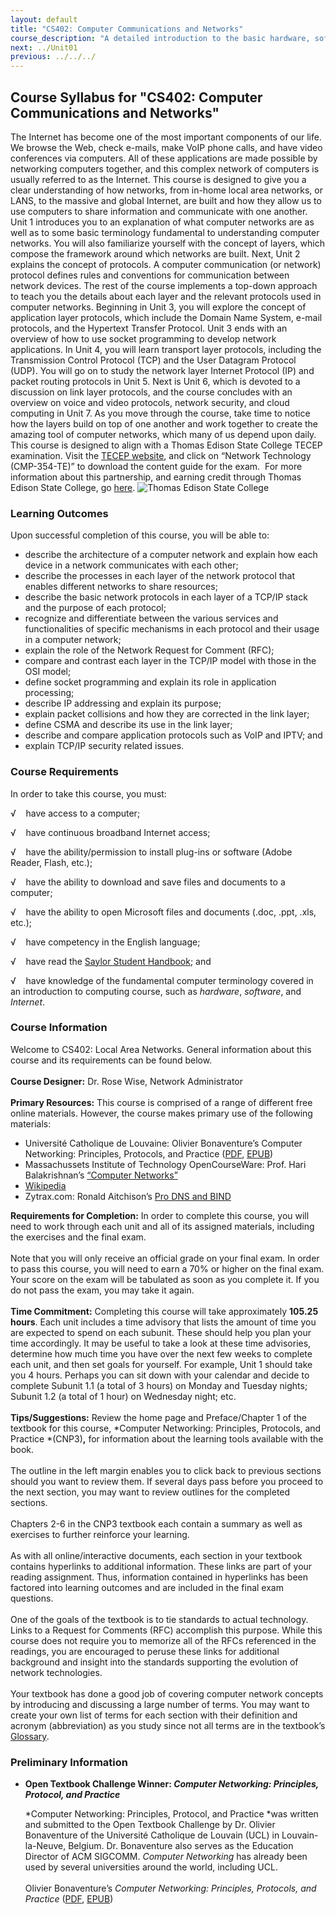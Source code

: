 ```yaml
---
layout: default
title: "CS402: Computer Communications and Networks"
course_description: "A detailed introduction to the basic hardware, software, and architectural components of computer communications in local area networks. Focuses on understanding the basics of computer networks, switching, routing, protocols, and security."
next: ../Unit01
previous: ../../../
---
```

Course Syllabus for "CS402: Computer Communications and Networks"
-----------------------------------------------------------------

The Internet has become one of the most important components of our
life. We browse the Web, check e-mails, make VoIP phone calls, and have
video conferences via computers. All of these applications are made
possible by networking computers together, and this complex network of
computers is usually referred to as the Internet. This course is
designed to give you a clear understanding of how networks, from in-home
local area networks, or LANS, to the massive and global Internet, are
built and how they allow us to use computers to share information and
communicate with one another. Unit 1 introduces you to an explanation of
what computer networks are as well as to some basic terminology
fundamental to understanding computer networks. You will also
familiarize yourself with the concept of layers, which compose the
framework around which networks are built. Next, Unit 2 explains the
concept of protocols. A computer communication (or network) protocol
defines rules and conventions for communication between network devices.
The rest of the course implements a top-down approach to teach you the
details about each layer and the relevant protocols used in computer
networks. Beginning in Unit 3, you will explore the concept of
application layer protocols, which include the Domain Name System,
e-mail protocols, and the Hypertext Transfer Protocol. Unit 3 ends with
an overview of how to use socket programming to develop network
applications. In Unit 4, you will learn transport layer protocols,
including the Transmission Control Protocol (TCP) and the User Datagram
Protocol (UDP). You will go on to study the network layer Internet
Protocol (IP) and packet routing protocols in Unit 5. Next is Unit 6,
which is devoted to a discussion on link layer protocols, and the course
concludes with an overview on voice and video protocols, network
security, and cloud computing in Unit 7. As you move through the course,
take time to notice how the layers build on top of one another and work
together to create the amazing tool of computer networks, which many of
us depend upon daily. This course is designed to align with a Thomas
Edison State College TECEP examination. Visit the [TECEP
website](http://www2.tesc.edu/listalltecep.php), and click on “Network
Technology (CMP-354-TE)” to download the content guide for the exam.
 For more information about this partnership, and earning credit through
Thomas Edison State College,
go [here](http://www.saylor.org/student-credit-pathways/thomas-edison-state-college/).
![Thomas Edison State
College](http://www.saylor.org/site/wp-content/uploads/2013/02/TESC-Logo-Small.png "Thomas Edison State College")

### Learning Outcomes

Upon successful completion of this course, you will be able to:

-   describe the architecture of a computer network and explain how each
    device in a network communicates with each other;
-   describe the processes in each layer of the network protocol that
    enables different networks to share resources;
-   describe the basic network protocols in each layer of a TCP/IP stack
    and the purpose of each protocol;
-   recognize and differentiate between the various services and
    functionalities of specific mechanisms in each protocol and their
    usage in a computer network;
-   explain the role of the Network Request for Comment (RFC);
-   compare and contrast each layer in the TCP/IP model with those in
    the OSI model;
-   define socket programming and explain its role in application
    processing;
-   describe IP addressing and explain its purpose;
-   explain packet collisions and how they are corrected in the link
    layer;
-   define CSMA and describe its use in the link layer;
-   describe and compare application protocols such as VoIP and IPTV;
    and
-   explain TCP/IP security related issues.

### Course Requirements

In order to take this course, you must:  
  
 √    have access to a computer;  
  
 √    have continuous broadband Internet access;  
  
 √    have the ability/permission to install plug-ins or software (Adobe
Reader, Flash, etc.);  
  
 √    have the ability to download and save files and documents to a
computer;  
  
 √    have the ability to open Microsoft files and documents (.doc,
.ppt, .xls, etc.);  
  
 √    have competency in the English language;  
  
 √    have read the [Saylor Student
Handbook](http://www.saylor.org/site/wp-content/uploads/2012/05/Saylor-StudentHandbook.pdf);
and  
  
 √    have knowledge of the fundamental computer terminology covered in
an introduction to computing course, such as *hardware*, *software*, and
*Internet*.

### Course Information

Welcome to CS402: Local Area Networks. General information about this
course and its requirements can be found below.  
    
 **Course Designer:** Dr. Rose Wise, Network Administrator  
    
 **Primary Resources:** This course is comprised of a range of different
free online materials. However, the course makes primary use of the
following materials:

-   Université Catholique de Louvaine: Olivier Bonaventure’s Computer
    Networking: Principles, Protocols, and
    Practice ([PDF](http://www.saylor.org/site/wp-content/uploads/2012/02/Computer-Networking-Principles-Bonaventure-1-30-31-OTC1.pdf),
    [EPUB](http://www.saylor.org/site/wp-content/uploads/2012/05/ComputerNetworkingPrinciples_v2.epub))
-   Massachussets Institute of Technology OpenCourseWare: Prof. Hari
    Balakrishnan’s [“Computer
    Networks”](http://ocw.mit.edu/courses/electrical-engineering-and-computer-science/6-829-computer-networks-fall-2002/lecture-notes/)
-   [Wikipedia](http://en.wikipedia.org/wiki/Main_Page)
-   Zytrax.com: Ronald Aitchison’s [Pro DNS and
    BIND](http://www.zytrax.com/books/dns/)

**Requirements for Completion:** In order to complete this course, you
will need to work through each unit and all of its assigned materials,
including the exercises and the final exam.  
    
 Note that you will only receive an official grade on your final exam.
In order to pass this course, you will need to earn a 70% or higher on
the final exam. Your score on the exam will be tabulated as soon as you
complete it. If you do not pass the exam, you may take it again.  
    
 **Time Commitment:** Completing this course will take approximately
**105.25 hours**. Each unit includes a time advisory that lists the
amount of time you are expected to spend on each subunit. These should
help you plan your time accordingly. It may be useful to take a look at
these time advisories, determine how much time you have over the next
few weeks to complete each unit, and then set goals for yourself. For
example, Unit 1 should take you 4 hours. Perhaps you can sit down with
your calendar and decide to complete Subunit 1.1 (a total of 3 hours) on
Monday and Tuesday nights; Subunit 1.2 (a total of 1 hour) on Wednesday
night; etc.  
    
 **Tips/Suggestions:** Review the home page and Preface/Chapter 1 of the
textbook for this course, *Computer Networking: Principles, Protocols,
and Practice *(CNP3)**,** for information about the learning tools
available with the book.  
    
 The outline in the left margin enables you to click back to previous
sections should you want to review them. If several days pass before you
proceed to the next section, you may want to review outlines for the
completed sections.  
    
 Chapters 2-6 in the CNP3 textbook each contain a summary as well as
exercises to further reinforce your learning.  
    
 As with all online/interactive documents, each section in your textbook
contains hyperlinks to additional information. These links are part of
your reading assignment. Thus, information contained in hyperlinks has
been factored into learning outcomes and are included in the final exam
questions.  
    
 One of the goals of the textbook is to tie standards to actual
technology. Links to a Request for Comments (RFC) accomplish this
purpose. While this course does not require you to memorize all of the
RFCs referenced in the readings, you are encouraged to peruse these
links for additional background and insight into the standards
supporting the evolution of network technologies.  
    
 Your textbook has done a good job of covering computer network concepts
by introducing and discussing a large number of terms. You may want to
create your own list of terms for each section with their definition and
acronym (abbreviation) as you study since not all terms are in the
textbook’s
[Glossary](https://scm.info.ucl.ac.be/release/cnp3/Book/0.2/html/glossary.html).

### Preliminary Information

-   **Open Textbook Challenge Winner: *Computer Networking: Principles,
    Protocol, and Practice***

    *Computer Networking: Principles, Protocol, and Practice *was
    written and submitted to the Open Textbook Challenge by Dr. Olivier
    Bonaventure of the Université Catholique de Louvain (UCL) in
    Louvain-la-Neuve, Belgium. Dr. Bonaventure also serves as the
    Education Director of ACM SIGCOMM. *Computer Networking* has already
    been used by several universities around the world, including UCL.  
        
     Olivier Bonaventure’s *Computer Networking: Principles, Protocols,
    and Practice*
    ([PDF](http://www.saylor.org/site/wp-content/uploads/2012/02/Computer-Networking-Principles-Bonaventure-1-30-31-OTC1.pdf), [EPUB](http://www.saylor.org/site/wp-content/uploads/2012/05/ComputerNetworkingPrinciples_v2.epub))


